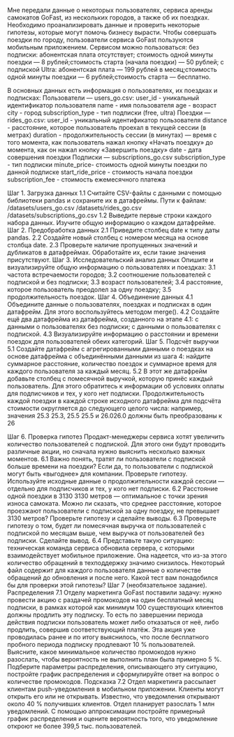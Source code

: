 Мне передали данные о некоторых пользователях, сервиса аренды самокатов GoFast, из нескольких городов, а также об их поездках. Необходимо проанализировать данные и проверить некоторые гипотезы, которые могут помочь бизнесу вырасти. Чтобы совершать поездки по городу, пользователи сервиса GoFast пользуются мобильным приложением. Сервисом можно пользоваться: без подписки: абонентская плата отсутствует; стоимость одной минуты поездки — 8 рублей;стоимость старта (начала поездки) — 50 рублей; с подпиской Ultra: абонентская плата — 199 рублей в месяц;стоимость одной минуты поездки — 6 рублей;стоимость старта — бесплатно.

В основных данных есть информация о пользователях, их поездках и подписках:
Пользователи — users_go.csv:
user_id - уникальный идентификатор пользователя name - имя пользователя age - возраст city - город subscription_type - тип подписки (free, ultra)
Поездки — rides_go.csv:
user_id - уникальный идентификатор пользователя distance - расстояние, которое пользователь проехал в текущей сессии (в метрах) duration - продолжительность сессии (в минутах) — время с того момента, как пользователь нажал кнопку «Начать поездку» до момента, как он нажал кнопку «Завершить поездку» date - дата совершения поездки
Подписки — subscriptions_go.csv
subscription_type - тип подписки minute_price- стоимость одной минуты поездки по данной подписке start_ride_price - стоимость начала поездки subscription_fee - стоимость ежемесячного платежа

Шаг 1. Загрузка данных
1.1 Считайте CSV-файлы с данными с помощью библиотеки pandas и сохраните их в датафреймы. Пути к файлам:
/datasets/users_go.csv
/datasets/rides_go.csv
/datasets/subscriptions_go.csv
1.2 Выведите первые строки каждого набора данных. Изучите общую информацию о каждом датафрейме.
Шаг 2. Предобработка данных
2.1 Приведите столбец date к типу даты pandas.
2.2 Создайте новый столбец с номером месяца на основе столбца date.
2.3 Проверьте наличие пропущенных значений и дубликатов в датафреймах. Обработайте их, если такие значения присутствуют.
Шаг 3. Исследовательский анализ данных
Опишите и визуализируйте общую информацию о пользователях и поездках:
3.1 частота встречаемости городов;
3.2 соотношение пользователей с подпиской и без подписки;
3.3 возраст пользователей;
3.4 расстояние, которое пользователь преодолел за одну поездку;
3.5 продолжительность поездок.
Шаг 4. Объединение данных
4.1 Объедините данные о пользователях, поездках и подписках в один датафрейм. Для этого воспользуйтесь методом merge().
4.2 Создайте ещё два датафрейма из датафрейма, созданного на этапе 4.1:
c данными о пользователях без подписки;
с данными о пользователях с подпиской.
4.3 Визуализируйте информацию о расстоянии и времени поездок для пользователей обеих категорий.
Шаг 5. Подсчёт выручки
5.1 Создайте датафрейм с агрегированными данными о поездках на основе датафрейма с объединёнными данными из шага 4: найдите суммарное расстояние, количество поездок и суммарное время для каждого пользователя за каждый месяц.
5.2 В этот же датафрейм добавьте столбец с помесячной выручкой, которую принёс каждый пользователь. Для этого обратитесь к информации об условиях оплаты для подписчиков и тех, у кого нет подписки. Продолжительность каждой поездки в каждой строке исходного датафрейма для подсчёта стоимости округляется до следующего целого числа: например, значения 
25.3 25.3, 25.5 25.5 и 26.026.0 должны быть преобразованы к  26

Шаг 6. Проверка гипотез
Продакт-менеджеры сервиса хотят увеличить количество пользователей с подпиской. Для этого они будут проводить различные акции, но сначала нужно выяснить несколько важных моментов.
6.1 Важно понять, тратят ли пользователи с подпиской больше времени на поездки? Если да, то пользователи с подпиской могут быть «выгоднее» для компании. Проверьте гипотезу. Используйте исходные данные о продолжительности каждой сессии — отдельно для подписчиков и тех, у кого нет подписки.
6.2 Расстояние одной поездки в 3130
3130 метров — оптимальное с точки зрения износа самоката. Можно ли сказать, что среднее расстояние, которое проезжают пользователи с подпиской за одну поездку, не превышает 3130 метров? Проверьте гипотезу и сделайте выводы.
6.3 Проверьте гипотезу о том, будет ли помесячная выручка от пользователей с подпиской по месяцам выше, чем выручка от пользователей без подписки. Сделайте вывод.
6.4 Представьте такую ситуацию: техническая команда сервиса обновила сервера, с которыми взаимодействует мобильное приложение. Она надеется, что из-за этого количество обращений в техподдержку значимо снизилось. Некоторый файл содержит для каждого пользователя данные о количестве обращений до обновления и после него. Какой тест вам понадобился бы для проверки этой гипотезы?
Шаг 7 (необязательное задание). Распределения
7.1 Отделу маркетинга GoFast поставили задачу: нужно провести акцию с раздачей промокодов на один бесплатный месяц подписки, в рамках которой как минимум 100 существующих клиентов должны продлить эту подписку. То есть по завершении периода действия подписки пользователь может либо отказаться от неё, либо продлить, совершив соответствующий платёж. 
Эта акция уже проводилась ранее и по итогу выяснилось, что после бесплатного пробного периода подписку продлевают 10 % пользователей. Выясните, какое минимальное количество промокодов нужно разослать, чтобы вероятность не выполнить план была примерно 5 %. 
Подберите параметры распределения, описывающего эту ситуацию, постройте график распределения и сформулируйте ответ на вопрос о количестве промокодов.
Подсказка
7.2 Отдел маркетинга рассылает клиентам push-уведомления в мобильном приложении. Клиенты могут открыть его или не открывать. Известно, что уведомления открывают около 40 % получивших клиентов. Отдел планирует разослать 
1 млн уведомлений. С помощью аппроксимации постройте примерный график распределения и оцените вероятность того, что уведомление откроют не более 399,5 тыс. пользователей.
